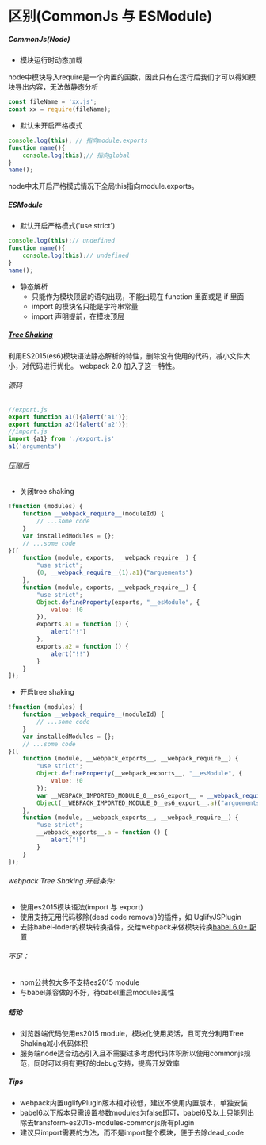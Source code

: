 # 区别(CommonJs 与 ESModule)

##### CommonJs(Node)

* 模块运行时动态加载

node中模块导入require是一个内置的函数，因此只有在运行后我们才可以得知模块导出内容，无法做静态分析

```js
const fileName = 'xx.js';
const xx = require(fileName);
```

* 默认未开启严格模式

```js
console.log(this); // 指向module.exports
function name(){
    console.log(this);// 指向global
}
name();
```

node中未开启严格模式情况下全局this指向module.exports。

##### ESModule

* 默认开启严格模式('use strict')

```js
console.log(this);// undefined
function name(){
    console.log(this);// undefined
}
name();
```

* 静态解析
  * 只能作为模块顶层的语句出现，不能出现在 function 里面或是 if 里面
  * import 的模块名只能是字符串常量
  * import 声明提前，在模块顶层

##### [Tree Shaking](https://webpack.js.org/guides/tree-shaking)

利用ES2015(es6)模块语法静态解析的特性，删除没有使用的代码，减小文件大小，对代码进行优化。
webpack 2.0 加入了这一特性。

###### 源码

```js
//export.js
export function a1(){alert('a1')};
export function a2(){alert('a2')};
//import.js
import {a1} from './export.js'
a1('arguments')
```





###### 压缩后

* 关闭tree shaking

```js
!function (modules) {
    function __webpack_require__(moduleId) {
        // ...some code
    }
    var installedModules = {};
    // ...some code
}([
    function (module, exports, __webpack_require__) {
        "use strict";
        (0, __webpack_require__(1).a1)("arguements")
    },
    function (module, exports, __webpack_require__) {
        "use strict";
        Object.defineProperty(exports, "__esModule", {
            value: !0
        }),
        exports.a1 = function () {
            alert("!")
        },
        exports.a2 = function () {
            alert("!!")
        }
    }
]);
```

* 开启tree shaking

```js
!function (modules) {
    function __webpack_require__(moduleId) {
        // ...some code
    }
    var installedModules = {};
    // ...some code
}([
    function (module, __webpack_exports__, __webpack_require__) {
        "use strict";
        Object.defineProperty(__webpack_exports__, "__esModule", {
            value: !0
        });
        var __WEBPACK_IMPORTED_MODULE_0__es6_export__ = __webpack_require__(1);
        Object(__WEBPACK_IMPORTED_MODULE_0__es6_export__.a)("arguements")
    },
    function (module, __webpack_exports__, __webpack_require__) {
        "use strict";
        __webpack_exports__.a = function () {
            alert("!")
        }
    }
]);
```


###### webpack Tree Shaking 开启条件:

* 使用es2015模块语法(import 与 export)
* 使用支持无用代码移除(dead code removal)的插件，如 UglifyJSPlugin
* 去除babel-loder的模块转换插件，交给webpack来做模块转换[babel 6.0+ 配置](http://2ality.com/2015/12/webpack-tree-shaking.html)

###### 不足：

* npm公共包大多不支持es2015 module
* 与babel兼容做的不好，待babel重启modules属性

##### 结论

* 浏览器端代码使用es2015 module，模块化使用灵活，且可充分利用Tree Shaking减小代码体积
* 服务端node适合动态引入且不需要过多考虑代码体积所以使用commonjs规范，同时可以拥有更好的debug支持，提高开发效率

##### Tips

* webpack内置uglifyPlugin版本相对较低，建议不使用内置版本，单独安装
* babel6以下版本只需设置参数modules为false即可，babel6及以上只能列出除去transform-es2015-modules-commonjs所有plugin
* 建议只import需要的方法，而不是import整个模块，便于去除dead_code
